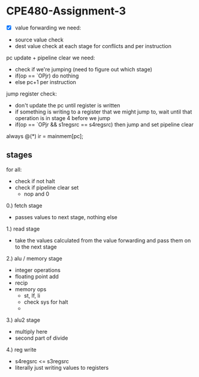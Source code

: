 # CPE480-Assignment-3

- [x] value forwarding we need:
- source value check
- dest value check
at each stage for conflicts and per instruction

pc update + pipeline clear we need:
- check if we're jumping (need to figure out which stage)
- if(op == `OPjr) do nothing
- else pc+1
per instruction

jump register check:
- don't update the pc until register is written
- if something is writing to a register that we might jump to, wait until that operation is in stage 4 before we jump
- if(op == `OPjr && s1regsrc == s4regsrc) then jump and set pipeline clear

always @(*) ir = mainmem[pc];

## stages
for all:
- check if not halt
- check if pipeline clear set
    - nop and 0

0.) fetch stage
- passes values to next stage, nothing else

1.) read stage
- take the values calculated from the value forwarding and pass them on to the next stage

2.) alu / memory stage
- integer operations
- floating point add
- recip
- memory ops
    - st, lf, li
    - check sys for halt
    - 

3.) alu2 stage
- multiply here
- second part of divide

4.) reg write
- s4regsrc <= s3regsrc
- literally just writing values to registers